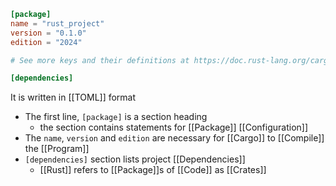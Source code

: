 ```toml
[package]
name = "rust_project"
version = "0.1.0"
edition = "2024"

# See more keys and their definitions at https://doc.rust-lang.org/cargo/reference/manifest.html

[dependencies]

```
It is written in [[TOML]] format
- The first line, `[package]` is a section heading
	- the section contains statements for [[Package]] [[Configuration]]
- The `name`, `version` and `edition` are necessary for [[Cargo]] to [[Compile]] the [[Program]]
- `[dependencies]` section lists project [[Dependencies]]
	- [[Rust]] refers to [[Package]]s of [[Code]] as [[Crates]]